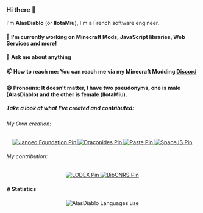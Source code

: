### Hi there 👋

I'm **AlasDiablo** (or **lIotaMiu**), I'm a French software engineer.

#### 🔭 I'm currently working on Minecraft Mods, JavaScript libraries, Web Services and more!

#### 💬 Ask me about anything

#### 📫 How to reach me: You can reach me via my Minecraft Modding [Discord](https://discord.gg/KkzqnzA)

#### 😄 Pronouns: It doesn't matter, I have two pseudonyms, one is male (AlasDiablo) and the other is female (lIotaMiu).

##### Take a look at what I've created and contributed:

###### My Own creation:

<p align="center">
    <a href="https://github.com/Janoeo/Foundation" target="_blank">
        <img src="https://github-readme-stats.vercel.app/api/pin/?username=Janoeo&repo=Foundation" alt="Janoeo Foundation Pin"/>
    </a>
    <a href="https://github.com/AlasDiablo/draconides" target="_blank">
        <img src="https://github-readme-stats.vercel.app/api/pin/?username=AlasDiablo&repo=draconides" alt="Draconides Pin"/>
    </a>
    <a href="https://github.com/AlasDiablo/Paste" target="_blank">
        <img src="https://github-readme-stats.vercel.app/api/pin/?username=AlasDiablo&repo=Paste" alt="Paste Pin"/>
    </a>
    <a href="https://github.com/AlasDiablo/SpaceJS" target="_blank">
        <img src="https://github-readme-stats.vercel.app/api/pin/?username=AlasDiablo&repo=SpaceJS" alt="SpaceJS Pin"/>
    </a>
</p>

###### My contribution:

<p align="center">
    <a href="https://github.com/Inist-CNRS/lodex" target="_blank">
        <img src="https://github-readme-stats.vercel.app/api/pin/?username=Inist-CNRS&repo=lodex" alt="LODEX Pin"/>
    </a>
    <a href="https://github.com/BibCnrs/bibcnrs-front" target="_blank">
        <img src="https://github-readme-stats.vercel.app/api/pin/?username=BibCnrs&repo=bibcnrs-front" alt="BibCNRS Pin"/>
    </a>
</p>

#### 🔥 Statistics

<p align="center">
    <img src="https://github-readme-stats.vercel.app/api/top-langs/?username=AlasDiablo&layout=compact&langs_count=128" alt="AlasDiablo Languages use"/>
</p>

<!--
**AlasDiablo/AlasDiablo** is a ✨ _special_ ✨ repository because its `README.md` (this file) appears on your GitHub profile.

Here are some ideas to get you started:

- 🔭 I’m currently working on ...
- 🌱 I’m currently learning ...
- 👯 I’m looking to collaborate on ...
- 🤔 I’m looking for help with ...
- 💬 Ask me about ...
- 📫 How to reach me: ...
- 😄 Pronouns: ...
- ⚡ Fun fact: ...
-->
